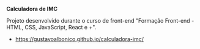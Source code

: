 **Calculadora de IMC**

Projeto desenvolvido durante o curso de front-end "Formação Front-end - HTML, CSS, JavaScript, React e +".

- https://gustavoalbonico.github.io/calculadora-imc/
